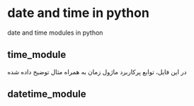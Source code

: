 # date and time in python
date and time modules in python


## time_module
در این فایل، توابع پرکاربرد ماژول زمان به همراه مثال توضیح داده شده


## datetime_module
